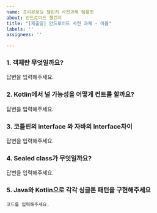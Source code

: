 ```yaml
---
name: 프리온보딩 챌린지 사전과제 템플릿
about: 안드로이드 챌린지
title: "[제출일] 안드로이드 사전 과제 - 이름"
labels: ''
assignees: ''

---
```


### 1. 객체란 무엇일까요?

답변을 입력해주세요.

### 2. Kotlin에서 널 가능성을 어떻게 컨트롤 할까요?

답변을 입력해주세요.

### 3. 코틀린의 interface 와 자바의 Interface차이

답변을 입력해주세요.

### 4. Sealed class가 무엇일까요?

답변을 입력해주세요.

### 5. Java와 Kotlin으로 각각 싱글톤 패턴을 구현해주세요

```
코드를 입력해주세요.
```

